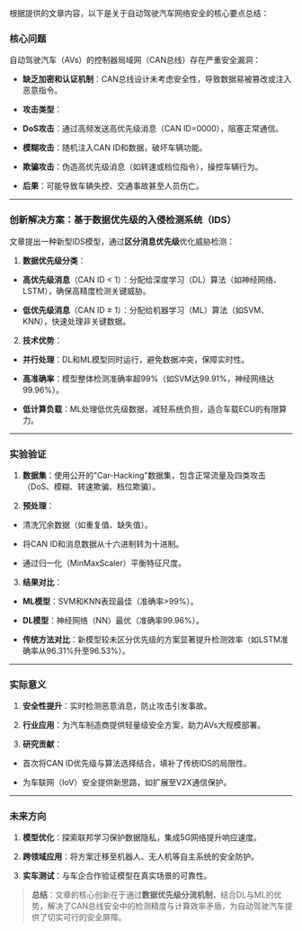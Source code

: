 根据提供的文章内容，以下是关于自动驾驶汽车网络安全的核心要点总结：

### **核心问题**

自动驾驶汽车（AVs）的控制器局域网（CAN总线）存在严重安全漏洞：

- **缺乏加密和认证机制**：CAN总线设计未考虑安全性，导致数据易被篡改或注入恶意指令。

- **攻击类型**：

- **DoS攻击**：通过高频发送高优先级消息（CAN ID=0000），阻塞正常通信。

- **模糊攻击**：随机注入CAN ID和数据，破坏车辆功能。

- **欺骗攻击**：伪造高优先级消息（如转速或档位指令），操控车辆行为。

- **后果**：可能导致车辆失控、交通事故甚至人员伤亡。

---

### **创新解决方案：基于数据优先级的入侵检测系统（IDS）**

文章提出一种新型IDS模型，通过**区分消息优先级**优化威胁检测：

1. **数据优先级分类**：

- **高优先级消息**（CAN ID < 1）：分配给深度学习（DL）算法（如神经网络、LSTM），确保高精度检测关键威胁。

- **低优先级消息**（CAN ID ≥ 1）：分配给机器学习（ML）算法（如SVM、KNN），快速处理非关键数据。

2. **技术优势**：

- **并行处理**：DL和ML模型同时运行，避免数据冲突，保障实时性。

- **高准确率**：模型整体检测准确率超99%（如SVM达99.91%，神经网络达99.96%）。

- **低计算负载**：ML处理低优先级数据，减轻系统负担，适合车载ECU的有限算力。

---

### **实验验证**

1. **数据集**：使用公开的"Car-Hacking"数据集，包含正常流量及四类攻击（DoS、模糊、转速欺骗、档位欺骗）。

2. **预处理**：

- 清洗冗余数据（如重复值、缺失值）。

- 将CAN ID和消息数据从十六进制转为十进制。

- 通过归一化（MinMaxScaler）平衡特征尺度。

3. **结果对比**：

- **ML模型**：SVM和KNN表现最佳（准确率>99%）。

- **DL模型**：神经网络（NN）最优（准确率99.96%）。

- **传统方法对比**：新模型较未区分优先级的方案显著提升检测效率（如LSTM准确率从96.31%升至96.53%）。

---

### **实际意义**

1. **安全性提升**：实时检测恶意消息，防止攻击引发事故。

2. **行业应用**：为汽车制造商提供轻量级安全方案，助力AVs大规模部署。

3. **研究贡献**：

- 首次将CAN ID优先级与算法选择结合，填补了传统IDS的局限性。

- 为车联网（IoV）安全提供新思路，如扩展至V2X通信保护。

---

### **未来方向**

1. **模型优化**：探索联邦学习保护数据隐私，集成5G网络提升响应速度。

2. **跨领域应用**：将方案迁移至机器人、无人机等自主系统的安全防护。

3. **实车测试**：与车企合作验证模型在真实场景的可靠性。

> **总结**：文章的核心创新在于通过**数据优先级分流机制**，结合DL与ML的优势，解决了CAN总线安全中的检测精度与计算效率矛盾，为自动驾驶汽车提供了切实可行的安全屏障。